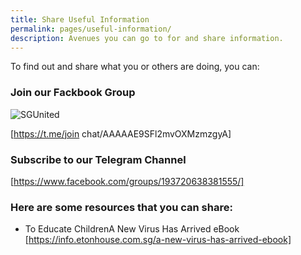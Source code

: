 ```yaml
---
title: Share Useful Information
permalink: pages/useful-information/
description: Avenues you can go to for and share information.
---
```


To find out and share what you or others are doing, you can:
### Join our Fackbook Group 
![SGUnited](/images/SGUnited.jpg)

[https://t.me/join chat/AAAAAE9SFl2mvOXMzmzgyA]
### Subscribe to our Telegram Channel
[https://www.facebook.com/groups/193720638381555/]
### Here are some resources that you can share: 

* To Educate ChildrenA New Virus Has Arrived eBook
[https://info.etonhouse.com.sg/a-new-virus-has-arrived-ebook]
